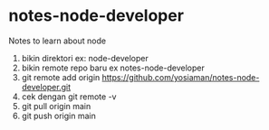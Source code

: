 # notes-node-developer

Notes to learn about node

1. bikin direktori ex: node-developer
2. bikin remote repo baru ex notes-node-developer
3. git remote add origin https://github.com/yosiaman/notes-node-developer.git
4. cek dengan git remote -v
5. git pull origin main
6. git push origin main
